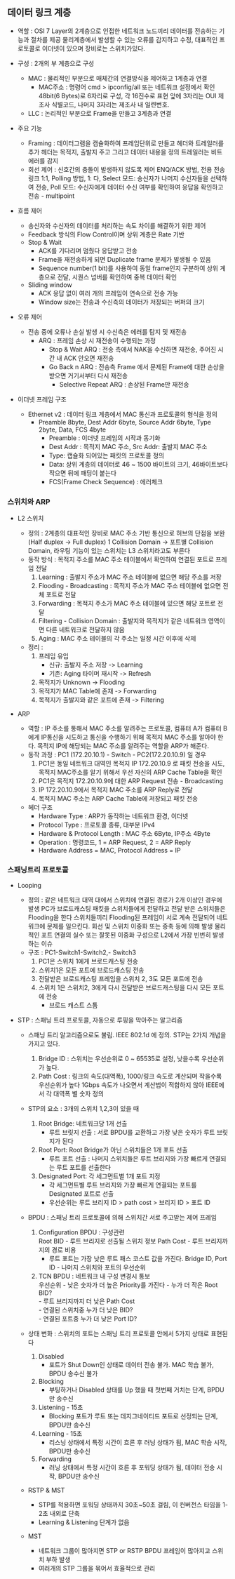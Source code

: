 ## 데이터 링크 계층

* 역할 : OSI 7 Layer의 2계층으로 인접한 네트워크 노드끼리 데이터를 전송하는 기능과 절차를 제공
물리계층에서 발생할 수 있는 오류를 감지하고 수정, 대표적인 프로토콜로 이더넷이 있으며 장비로는 스위치가있다.

* 구성 : 2개의 부 계층으로 구성
    - MAC : 물리적인 부분으로 매체간의 연결방식을 제어하고 1계층과 연결
        - MAC주소 : 명령어 cmd > ipconfig/all 또는 네트워크 설정에서 확인
        48bit(6 Bytes)로 6자리로 구성, 각 16진수로 표현
        앞에 3자리는 OUI 제조사 식별코드, 나머지 3자리는 제조사 내 일련변호.  
    - LLC : 논리적인 부분으로 Frame을 만들고 3계층과 연결
* 주요 기능
    - Framing : 데이터그램을 캡슐화하여 프레임단위로 만들고 헤더와 트레일러를 추가
    헤더는 목적지, 출발지 주고 그리고 데이터 내용을 정의
    트레일러는 비트 에러를 감지  
    - 회선 제어 : 신호간의 충돌이 발생하지 않도록 제어
    ENQ/ACK 방법, 전용 전송 링크 1:1, Polling 방법, 1: 다, Select 모드: 송신자가 나머지 수신자들을 선택하여 전송, 
    Poll 모드: 수신자에게 데이터 수신 여부를 확인하여 응답을 확인하고 전송 - multipoint  
* 흐름 제어
    - 송신자와 수신자의 데이터를 처리하는 속도 차이를 해결하기 위한 제어
    - Feedback 방식의 Flow Control이며 상위 계층은 Rate 기반
    - Stop & Wait
        - ACK를 기다리며 멈췄다 응답받고 전송
        - Frame을 재전송하게 되면 Duplicate frame 문제가 발생될 수 있음
        - Sequence number(1 bit)를 사용하여 동일 frame인지 구분하여 상위 계층으로 전달, 시퀀스 넘버를 확인하여 중복 데이터 확인
    - Sliding window
        - ACK 응답 없이 여러 개의 프레임이 연속으로 전송 가능
        - Window size는 전송과 수신측의 데이터가 저장되는 버퍼의 크기
        
* 오류 제어
    - 전송 중에 오류나 손실 발생 시 수신측은 에러를 탐지 및 재전송
        - ARQ : 프레임 손상 시 재전송이 수행되는 과정
            - Stop & Wait ARQ : 전송 측에서 NAK을 수신하면 재전송, 주어진 시간 내 ACK 안오면 재전송
            - Go Back n ARQ : 전송측 Frame 에서 문제된 Frame에 대한 손상을 받으면 거기서부터 다시 재전송
                - Selective Repeat ARQ : 손상된 Frame만 재전송

* 이더넷 프레임 구조 
    * Ethernet v2 : 데이터 링크 계층에서 MAC 통신과 프로토콜의 형식을 정의
        - Preamble 8byte, Dest Addr 6byte, Source Addr 6byte, Type 2byte, Data, FCS 4byte
            - Preamble : 이더넷 프레임의 시작과 동기화
            - Dest Addr : 목적지 MAC 주소, Src Addr: 출발지 MAC 주소
            - Type: 캡슐화 되어있는 패킷의 프로토콜 정의
            - Data: 상위 계층의 데이터로 46 ~ 1500 바이트의 크기, 46바이트보다 작으면 뒤에 패딩이 붙는다
            - FCS(Frame Check Sequence) : 에러체크


### 스위치와 ARP

* L2 스위치 
    - 정의 : 2계층의 대표적인 장비로 MAC 주소 기반 통신으로 허브의 단점을 보완(Half duplex -> Full duplex)
    1 Collision Domain -> 포트별 Collision Domain, 라우팅 기능이 있는 스위치는 L3 스위치라고도 부른다
    - 동작 방식 : 목적지 주소를 MAC 주소 테이블에서 확인하여 연결된 포트로 프레임 전달
        1. Learning : 출발지 주소가 MAC 주소 테이블에 없으면 해당 주소를 저장
        2. Flooding - Broadcasting : 목적지 주소가 MAC 주소 테이블에 없으면 전체 포트로 전달
        3. Forwarding : 목적지 주소가 MAC 주소 테이블에 있으면 해당 포트로 전달
        4. Filtering - Collision Domain : 출발지와 목적지가 같은 네트워크 영역이면 다른 네트워크로 전달하지 않음
        5. Aging : MAC 주소 테이블의 각 주소는 일정 시간 이후에 삭제
    - 정리 : 
        1. 프레임 유입
            - 신규: 출발지 주소 저장 -> Learning
            - 기존: Aging 타이머 재시작 -> Refresh
        2. 목적지가 Unknown -> Flooding
        3. 목적지가 MAC Table에 존재 -> Forwarding
        4. 목적지가 출발지와 같은 포트에 존재 -> Filtering
    
* ARP
    - 역할 : IP 주소를 통해서 MAC 주소를 알려주는 프로토콜, 컴퓨터 A가 컴퓨터 B에게 IP통신을 시도하고 통신을 수행하기 위해
    목적지 MAC 주소를 알아야 한다. 목적지 IP에 해당되는 MAC 주소를 알려주는 역할을 ARP가 해준다.
    - 동작 과정 : PC1 (172.20.10.1) - Switch - PC2(172.20.10.9) 일 경우
        1. PC1은 동일 네트워크 대역인 목적지 IP 172.20.10.9 로 패킷 전송을 시도, 목적지 MAC주소를 알기 위해서
        우선 자신의 ARP Cache Table을 확인
        2. PC1은 목적지 172.20.10.9에 대한 ARP Request 전송 - Broadcasting
        3. IP 172.20.10.9에서 목적지 MAC 주소를 ARP Reply로 전달
        4. 목적지 MAC 주소는 ARP Cache Table에 저장되고 패킷 전송
    - 헤더 구조 
        - Hardware Type : ARP가 동작하는 네트워크 환경, 이더넷
        - Protocol Type : 프로토콜 종류, 대부분 IPv4
        - Hardware & Protocol Length : MAC 주소 6Byte, IP주소 4Byte
        - Operation : 명령코드, 1 = ARP Request, 2 = ARP Reply
        - Hardware Address = MAC, Protocol Address = IP
    
### 스패닝트리 프로토콜

* Looping
    - 정의 : 같은 네트워크 대역 대에서 스위치에 연결된 경로가 2개 이상인 경우에 발생
    PC가 브로드캐스팅 패킷을 스위치들에게 전달하고 전달 받은 스위치들은 Flooding을 한다
    스위치들끼리 Flooding된 프레임이 서로 계속 전달되어 네트워크에 문제를 일으킨다.
    회선 및 스위치 이중화 또는 증축 등에 의해 발생
    물리적인 포트 연결의 실수 또는 잘못된 이중화 구성으로 L2에서 가장 빈번히 발생하는 이슈
    - 구조 : PC1-Switch1-Switch2,- Switch3
        1. PC1은 스위치 1에게 브로드캐스팅 전송
        2. 스위치1은 모든 포트에 브로드캐스팅 전송
        3. 전달받은 브로드캐스팅 프레임을 스위치 2, 3도 모든 포트에 전송
        4. 스위치 1은 스위치2, 3에게 다시 전달받은 브로드캐스팅을 다시 모든 포트에 전송
            - 브로드 캐스트 스톰

* STP : 스패닝 트리 프로토콜, 자동으로 루핑을 막아주는 알고리즘
    - 스패닝 트리 알고리즘으로도 불림. IEEE 802.1d 에 정의. STP는 2가지 개념을 가지고 있다.
        1. Bridge ID : 스위치는 우선순위로 0 ~ 65535로 설정, 낮을수록 우선순위가 높다.
        2. Path Cost : 링크의 속도(대역폭), 1000/링크 속도로 계산되며 작을수록 우선순위가 높다
        1Gbps 속도가 나오면서 계산법이 적합하지 않아 IEEE에서 각 대역폭 별 숫자 정의
    
    - STP의 요소 : 3개의 스위치 1,2,3이 있을 때
        1. Root Bridge: 네트워크당 1개 선출
            - 루트 브릿지 선출 : 서로 BPDU를 교환하고 가장 낮은 숫자가 루트 브릿지가 된다
        2. Root Port: Root Bridge가 아닌 스위치들은 1개 포트 선출
            - 루트 포트 선출 : 나머지 스위치들은 루트 브리지와 가장 빠르게 연결되는 루트 포트를 선출한다
        3. Designated Port: 각 세그먼트별 1개 포트 지정
            - 각 세그먼트별 루트 브리지와 가장 빠르게 연결되는 포트를 Designated 포트로 선출
            - 우선순위는 루트 브리지 ID > path cost > 브리지 ID > 포트 ID
    - BPDU : 스패닝 트리 프로토콜에 의해 스위치간 서로 주고받는 제어 프레임
        1. Configuration BPDU : 구성관련   
           Root BID - 루트 브리지로 선출될 스위치 정보
           Path Cost - 루트 브리지까지의 경로 비용
              - 루트 포트는 가장 낮은 루트 패스 코스트 값을 가진다.
           Bridge ID, Port ID - 나머지 스위치와 포트의 우선순위   
        2. TCN BPDU : 네트워크 내 구성 변경시 통보   
            우선순위 - 낮은 숫자가 더 높은 Priority를 가진다
                - 누가 더 작은 Root BID?   
                - 루트 브리지까지 더 낮은 Path Cost   
                - 연결된 스위치중 누가 더 낮은 BID?   
                - 연결된 포트중 누가 더 낮은 Port ID?   
           
    - 상태 변화 : 스위치의 포트는 스패닝 트리 프로토콜 안에서 5가지 상태로 표현된다
        1. Disabled
            - 포트가 Shut Down인 상태로 데이터 전송 불가. MAC 학습 불가, BPDU 송수신 불가
        2. Blocking
            - 부팅하거나 Disabled 상태를 Up 했을 때 첫번째 거치는 단계, BPDU만 송수신
        3. Listening - 15초
            - Blocking 포트가 루트 또는 데지그네이티드 포트로 선정되는 단계, BPDU만 송수신
        4. Learning - 15초
            - 리스닝 상태에서 특정 시간이 흐른 후 러닝 상태가 됨, MAC 학습 시작, BPDU만 송수신
        5. Forwarding
            - 러닝 상태에서 특정 시간이 흐른 후 포워딩 상태가 됨, 데이터 전송 시작, BPDU만 송수신
    
    - RSTP & MST
        - STP를 적용하면 포워딩 상태까지 30초~50초 걸림, 이 컨버전스 타임을 1-2초 내외로 단축
        - Learning & Listening 단계가 없음
    - MST
        - 네트워크 그룹이 많아지면 STP or RSTP BPDU 프레임이 많아지고 스위치 부하 발생
        - 여러개의 STP 그룹을 묶어서 효율적으로 관리
